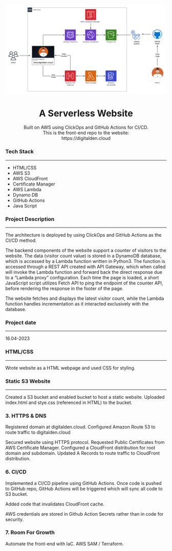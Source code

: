 <br />

<p align="center">
  <a href="img/">
    <img src="resources/images/AWS-Architecture-2.png" alt="architecture">
  </a>
  <h1 align="center">A Serverless Website</h1>
  <p align="center">
    Built on AWS using ClickOps and GitHub Actions for CI/CD.
     <br />
    This is the front-end repo to the website:
    <br />
    https://digitalden.cloud
  </p>
</p>



</p>



### Tech Stack
------------------
- HTML/CSS
- AWS S3
- AWS CloudFront
- Certificate Manager
- AWS Lambda
- Dynamo DB
- GitHub Actions
- Java Script

### Project Description
------------------

The architecture is deployed by using ClickOps and GitHub Actions as the CI/CD method.

The backend components of the website support a counter of visitors to the website.  The data (visitor count value) is stored in a DynamoDB database, which is accessed by a Lambda function written in Python3.  The function is accessed through a REST API created with API Gateway, which when called will invoke the Lambda function and forward back the direct response due to a “Lambda proxy” configuration.  Each time the page is loaded, a short JavaScript script utilizes Fetch API to ping the endpoint of the counter API, before rendering the response in the footer of the page.  

The website fetches and displays the latest visitor count, while the Lambda function handles incrementation as it interacted exclusively with the database.

### Project date
------------------
16.04-2023


### HTML/CSS
------------------ 
Wrote website as a HTML webpage and used CSS for styling.

### Static S3 Website 
------------------
Created a S3 bucket and enabled bucket to host a static website. Uploaded index.html and stye.css (referenced in HTML) to the bucket.

### 3. HTTPS & DNS 
Registered domain at digitalden.cloud. Configured Amazon Route 53 to route traffic to digitalden.cloud

Secured website using HTTPS protocol. Requested Public Certificates from AWS Certificate Manager. Configured a CloudFront distribution for root domain and subdomain. Updated A Records to route traffic to CloudFront distribution.

### 6. CI/CD
 Implemented a CI/CD pipeline using GitHub Actions. Once code is pushed to GitHub repo, GitHub Actions will be triggered which will sync all code to S3 bucket. 
 
 Added code that invalidates CloudFront cache.
 
AWS credentials are stored in Github Action Secrets rather than in code for security.

### 7. Room For Growth
Automate the front-end with IaC. AWS SAM / Terraform.